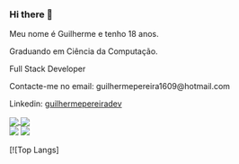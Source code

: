 ### Hi there 👋

<p>Meu nome é Guilherme e tenho 18 anos.
<p>Graduando em Ciência da Computação.
<p>Full Stack Developer
<p>Contacte-me no email: guilhermepereira1609@hotmail.com
<p>Linkedin: <a href="https://www.linkedin.com/in/guilhermepereiradev/">guilhermepereiradev</a>
 
 
<div>
<a href="https://github.com/guilhermepereiradev/github-readme-stats">
  <img align="center" src="https://github-readme-stats.vercel.app/api?username=guilhermepereiradev&theme=github_dark&show_icons=true" />
</a>
<a href="https://github.com/guilhermepereiradev/convoychat">
  <img align="center" src="https://github-readme-stats.vercel.app/api/pin/?username=guilhermepereiradev&repo=convoychat" />
</a>
</div>
 
 
 
 
<div>
   <img heigth="180em" src="https://github-readme-stats.vercel.app/api?username=guilhermepereiradev&theme=github_dark&show_icons=true"/>
 <img heigth="180em" src="(https://github-readme-stats.vercel.app/api/top-langs/?username=guilhermepereiradev)](https://github.com/guilhermepereiradev/github-readme-stats)"/>
</div>

 [![Top Langs]
